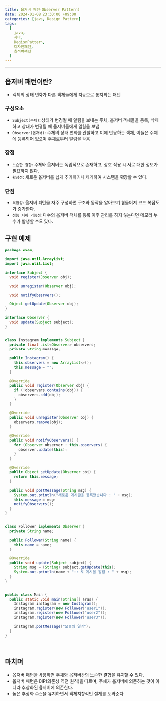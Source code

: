 ```yaml
---
title: 옵저버 패턴(Observer Pattern)
date: 2024-01-08 23:30:00 +09:00
categories: [java, Design Pattern]
tags:
  [
    java, 
    자바, 
    DegisnPattern,
    디자인패턴,
    옵저버패턴
  ]
---
```


* * *

## 옵저버 패턴이란?
* 객체의 상태 변화가 다른 객체들에게 자동으로 통지되는 패턴

### 구성요소
* `Subject(주체)`: 상태가 변경될 때 알림을 보내는 주체, 옵저버 객체들을 등록, 삭제하고 상태가 변경될 때 옵저버들에게 알림을 보냄
* `Observer(옵저버)`: 주체의 상태 변화를 관찰하고 이에 반응하는 객체, 이들은 주체에 등록되어 있으며 주체로부터 알림을 받음

### 장점
* `느슨한 결합`: 주체와 옵저버는 독립적으로 존재하고, 상호 작용 시 서로 대한 정보가 필요하지 않다.
* `확장성`: 새로운 옵저버를 쉽게 추가하거나 제거하여 시스템을 확장할 수 있다.

### 단점
* `복잡성`: 옵저버 패턴을 자주 구성하면 구조와 동작을 알아보기 힘들어져 코드 복잡도가 증가한다.
* `성능 저하 가능성`: 다수의 옵저버 객체를 등록 이후 관리를 하지 않는다면 메모리 누수가 발생할 수도 있다.


## 구현 예제
```java
package exam;

import java.util.ArrayList;
import java.util.List;

interface Subject {
  void register(Observer obj);

  void unregister(Observer obj);

  void notifyObservers();

  Object getUpdate(Observer obj);
}

interface Observer {
  void update(Subject subject);
}


class Instagram implements Subject {
  private final List<Observer> observers;
  private String message;

  public Instagram() {
    this.observers = new ArrayList<>();
    this.message = "";
  }

  @Override
  public void register(Observer obj) {
    if (!observers.contains(obj)) {
      observers.add(obj);
    }
  }

  @Override
  public void unregister(Observer obj) {
    observers.remove(obj);
  }

  @Override
  public void notifyObservers() {
    for (Observer observer : this.observers) {
      observer.update(this);
    }
  }

  @Override
  public Object getUpdate(Observer obj) {
    return this.message;
  }

  public void postMessage(String msg) {
    System.out.println("새로운 게시글을 등록했습니다 : " + msg);
    this.message = msg;
    notifyObservers();
  }
}


class Follower implements Observer {
  private String name;

  public Follower(String name) {
    this.name = name;
  }

  @Override
  public void update(Subject subject) {
    String msg = (String) subject.getUpdate(this);
    System.out.println(name + ":: 새 게시물 알림 : " + msg);
  }
}


public class Main {
  public static void main(String[] args) {
    Instagram instagram = new Instagram();
    instagram.register(new Follower("user1"));
    instagram.register(new Follower("user2"));
    instagram.register(new Follower("user3"));

    instagram.postMessage("오늘의 일기");
  }
}
```


<br>

## 마치며
* 옵저버 패턴을 사용하면 주체와 옵저버간의 느슨한 결합을 유지할 수 있다.
* 옵저버 패턴은 DIP(의존성 역전 원칙)을 따르며, 주체가 옵저버에 의존하는 것이 아니라 추상화된 옵저버에 의존한다.
* 높은 추상화 수준을 유지하면서 객체지향적인 설계를 도와준다.



